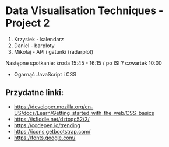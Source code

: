 # Data Visualisation Techniques - Project 2

1. Krzysiek - kalendarz
2. Daniel - barploty
3. Mikołaj - API i gatunki (radarplot)

Następne spotkanie: środa 15:45 - 16:15 / po ISI ?
                    czwartek 10:00

* Ogarnąć JavaScript i CSS

## Przydatne linki:
* https://developer.mozilla.org/en-US/docs/Learn/Getting_started_with_the_web/CSS_basics
* https://jsfiddle.net/dztoqc52/2/
* https://codepen.io/trending
* https://icons.getbootstrap.com/
* https://fonts.google.com/
